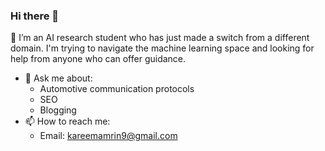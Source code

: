### Hi there 👋
🌱 I’m an AI research student who has just made a switch from a different domain. I'm trying to navigate the machine learning space and looking for help from anyone who can offer guidance.
- 💬 Ask me about:
  - Automotive communication protocols 
  - SEO 
  - Blogging
- 📫 How to reach me: 
  - Email: kareemamrin9@gmail.com
<!--
**AmrinKareem/AmrinKareem** is a ✨ _special_ ✨ repository because its `README.md` (this file) appears on your GitHub profile.

Here are some ideas to get you started:

- 🔭 I’m currently working on ...
- 🌱 I’m currently learning ...
- 👯 I’m looking to collaborate on ...
- 🤔 I’m looking for help with ...
- 💬 Ask me about ...
- 📫 How to reach me: ...
- 😄 Pronouns: ...
- ⚡ Fun fact: ...
-->
